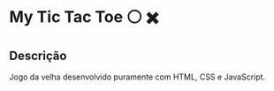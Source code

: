 # My Tic Tac Toe :white_circle: :heavy_multiplication_x:

## Descrição

Jogo da velha desenvolvido puramente com HTML, CSS e JavaScript.
